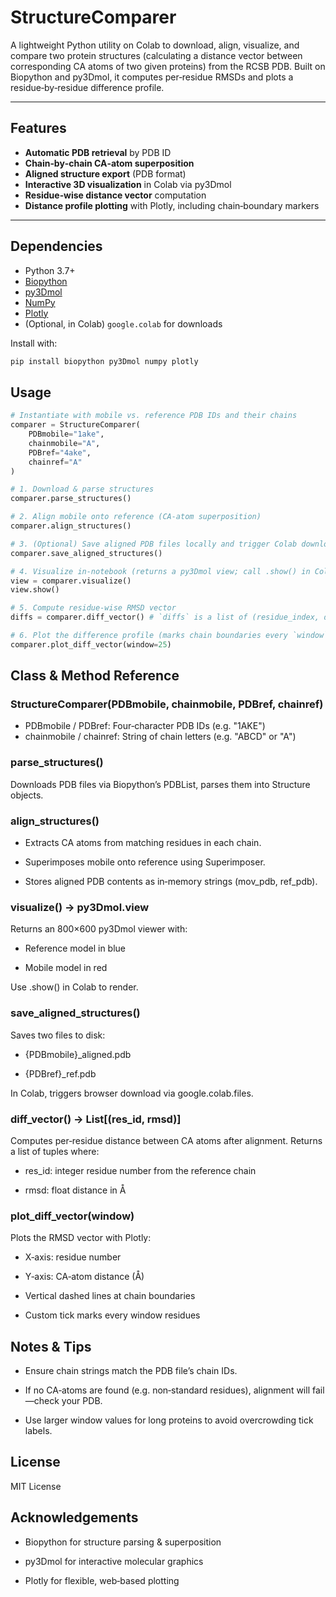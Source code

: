 # StructureComparer

A lightweight Python utility on Colab to download, align, visualize, and compare two protein structures (calculating a distance vector between corresponding CA atoms of two given proteins) from the RCSB PDB. Built on Biopython and py3Dmol, it computes per‐residue RMSDs and plots a residue‐by‐residue difference profile.

---

## Features

- **Automatic PDB retrieval** by PDB ID  
- **Chain‐by‐chain CA‐atom superposition**  
- **Aligned structure export** (PDB format)  
- **Interactive 3D visualization** in Colab via py3Dmol  
- **Residue‐wise distance vector** computation  
- **Distance profile plotting** with Plotly, including chain‐boundary markers  

---

## Dependencies

- Python 3.7+  
- [Biopython](https://biopython.org/)  
- [py3Dmol](https://github.com/3dmol/3Dmol.js)  
- [NumPy](https://numpy.org/)  
- [Plotly](https://plotly.com/python/)  
- (Optional, in Colab) `google.colab` for downloads  

Install with:

```bash
pip install biopython py3Dmol numpy plotly
```
## Usage
```python
# Instantiate with mobile vs. reference PDB IDs and their chains
comparer = StructureComparer(
    PDBmobile="1ake",
    chainmobile="A",
    PDBref="4ake",
    chainref="A"
)

# 1. Download & parse structures
comparer.parse_structures()

# 2. Align mobile onto reference (CA‐atom superposition)
comparer.align_structures()

# 3. (Optional) Save aligned PDB files locally and trigger Colab download
comparer.save_aligned_structures()

# 4. Visualize in‐notebook (returns a py3Dmol view; call .show() in Colab)
view = comparer.visualize()
view.show()

# 5. Compute residue‐wise RMSD vector
diffs = comparer.diff_vector() # `diffs` is a list of (residue_index, distance) tuples

# 6. Plot the difference profile (marks chain boundaries every `window` residues)
comparer.plot_diff_vector(window=25)
```
## Class & Method Reference
### StructureComparer(PDBmobile, chainmobile, PDBref, chainref)
- PDBmobile / PDBref: Four‐character PDB IDs (e.g. "1AKE")
- chainmobile / chainref: String of chain letters (e.g. "ABCD" or "A")

### parse_structures()
Downloads PDB files via Biopython’s PDBList, parses them into Structure objects.

### align_structures()
- Extracts CA atoms from matching residues in each chain.

- Superimposes mobile onto reference using Superimposer.

- Stores aligned PDB contents as in‐memory strings (mov_pdb, ref_pdb).

### visualize() → py3Dmol.view
Returns an 800×600 py3Dmol viewer with:

- Reference model in blue

- Mobile model in red

Use .show() in Colab to render.

### save_aligned_structures()
Saves two files to disk:

- {PDBmobile}_aligned.pdb

- {PDBref}_ref.pdb

In Colab, triggers browser download via google.colab.files.

### diff_vector() → List[(res_id, rmsd)]
Computes per‐residue distance between CA atoms after alignment. Returns a list of tuples where:

- res_id: integer residue number from the reference chain

- rmsd: float distance in Å

### plot_diff_vector(window)
Plots the RMSD vector with Plotly:

- X‐axis: residue number

- Y‐axis: CA‐atom distance (Å)

- Vertical dashed lines at chain boundaries

- Custom tick marks every window residues

## Notes & Tips
- Ensure chain strings match the PDB file’s chain IDs.

- If no CA‐atoms are found (e.g. non‐standard residues), alignment will fail—check your PDB.

- Use larger window values for long proteins to avoid overcrowding tick labels.

## License
MIT License

## Acknowledgements
- Biopython for structure parsing & superposition

- py3Dmol for interactive molecular graphics

- Plotly for flexible, web‐based plotting



